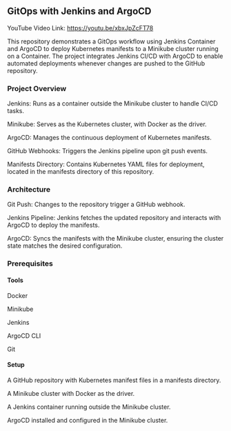 ## GitOps with Jenkins and ArgoCD

YouTube Video Link: https://youtu.be/xbxJpZcFT78

This repository demonstrates a GitOps workflow using Jenkins Container and ArgoCD to deploy Kubernetes manifests to a Minikube cluster running on a Container. The project integrates Jenkins CI/CD with ArgoCD to enable automated deployments whenever changes are pushed to the GitHub repository.

### Project Overview

Jenkins: Runs as a container outside the Minikube cluster to handle CI/CD tasks.

Minikube: Serves as the Kubernetes cluster, with Docker as the driver.

ArgoCD: Manages the continuous deployment of Kubernetes manifests.

GitHub Webhooks: Triggers the Jenkins pipeline upon git push events.

Manifests Directory: Contains Kubernetes YAML files for deployment, located in the manifests directory of this repository.


### Architecture

Git Push: Changes to the repository trigger a GitHub webhook.

Jenkins Pipeline: Jenkins fetches the updated repository and interacts with ArgoCD to deploy the manifests.

ArgoCD: Syncs the manifests with the Minikube cluster, ensuring the cluster state matches the desired configuration.


### Prerequisites

#### Tools

Docker

Minikube

Jenkins

ArgoCD CLI

Git


#### Setup

A GitHub repository with Kubernetes manifest files in a manifests directory.

A Minikube cluster with Docker as the driver.

A Jenkins container running outside the Minikube cluster.

ArgoCD installed and configured in the Minikube cluster.




